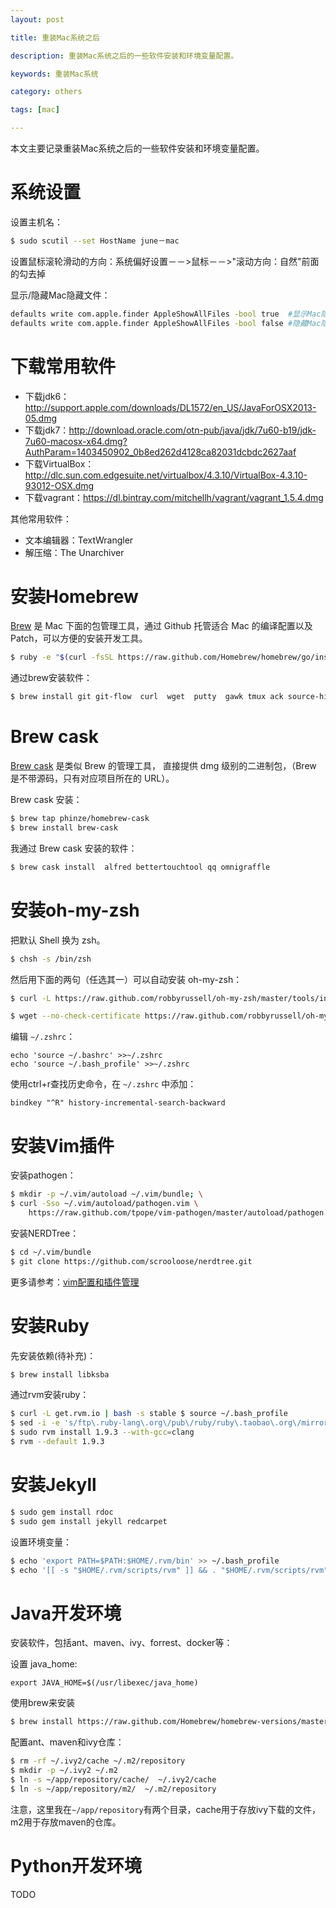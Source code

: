 ```yaml
---
layout: post

title: 重装Mac系统之后

description: 重装Mac系统之后的一些软件安装和环境变量配置。

keywords: 重装Mac系统

category: others

tags: [mac]

---
```



本文主要记录重装Mac系统之后的一些软件安装和环境变量配置。


# 系统设置

设置主机名：

```bash
$ sudo scutil --set HostName june－mac
```

设置鼠标滚轮滑动的方向：系统偏好设置－－>鼠标－－>"滚动方向：自然"前面的勾去掉

显示/隐藏Mac隐藏文件：

```bash
defaults write com.apple.finder AppleShowAllFiles -bool true  #显示Mac隐藏文件的命令
defaults write com.apple.finder AppleShowAllFiles -bool false #隐藏Mac隐藏文件的命令
```

# 下载常用软件

- 下载jdk6：<http://support.apple.com/downloads/DL1572/en_US/JavaForOSX2013-05.dmg>
- 下载jdk7：<http://download.oracle.com/otn-pub/java/jdk/7u60-b19/jdk-7u60-macosx-x64.dmg?AuthParam=1403450902_0b8ed262d4128ca82031dcbdc2627aaf>
- 下载VirtualBox：<http://dlc.sun.com.edgesuite.net/virtualbox/4.3.10/VirtualBox-4.3.10-93012-OSX.dmg>
- 下载vagrant：<https://dl.bintray.com/mitchellh/vagrant/vagrant_1.5.4.dmg>

其他常用软件：

- 文本编辑器：TextWrangler
- 解压缩：The Unarchiver

# 安装Homebrew

[Brew](http://brew.sh/) 是 Mac 下面的包管理工具，通过 Github 托管适合 Mac 的编译配置以及 Patch，可以方便的安装开发工具。

```bash
$ ruby -e "$(curl -fsSL https://raw.github.com/Homebrew/homebrew/go/install)"
```

通过brew安装软件：

```bash
$ brew install git git-flow  curl  wget  putty  gawk tmux ack source-highlight aria2 dos2unix nmap iotop htop  ctags readline
```

# Brew cask

[Brew cask](https://github.com/phinze/homebrew-cask) 是类似 Brew 的管理工具， 直接提供 dmg 级别的二进制包，（Brew 是不带源码，只有对应项目所在的 URL）。

Brew cask 安装：

```bash
$ brew tap phinze/homebrew-cask
$ brew install brew-cask
```

我通过 Brew cask 安装的软件：

```bash
$ brew cask install  alfred bettertouchtool qq omnigraffle
```

# 安装oh-my-zsh

把默认 Shell 换为 zsh。

```bash
$ chsh -s /bin/zsh
```

然后用下面的两句（任选其一）可以自动安装 oh-my-zsh：

```bash
$ curl -L https://raw.github.com/robbyrussell/oh-my-zsh/master/tools/install.sh | sh
```

```bash
$ wget --no-check-certificate https://raw.github.com/robbyrussell/oh-my-zsh/master/tools/install.sh -O - | sh
```

编辑 `~/.zshrc`：

```
echo 'source ~/.bashrc' >>~/.zshrc
echo 'source ~/.bash_profile' >>~/.zshrc
```

使用ctrl+r查找历史命令，在 `~/.zshrc` 中添加：

```
bindkey "^R" history-incremental-search-backward
```

# 安装Vim插件
安装pathogen：

```bash
$ mkdir -p ~/.vim/autoload ~/.vim/bundle; \
$ curl -Sso ~/.vim/autoload/pathogen.vim \
    https://raw.github.com/tpope/vim-pathogen/master/autoload/pathogen.vim
```

安装NERDTree：

```bash
$ cd ~/.vim/bundle
$ git clone https://github.com/scrooloose/nerdtree.git
```

更多请参考：[vim配置和插件管理](/2014/01/14/vim-config-and-plugins/)

# 安装Ruby

先安装依赖(待补充)：

```bash
$ brew install libksba
```
通过rvm安装ruby：

```bash
$ curl -L get.rvm.io | bash -s stable $ source ~/.bash_profile
$ sed -i -e 's/ftp\.ruby-lang\.org\/pub\/ruby/ruby\.taobao\.org\/mirrors\/ruby/g' ~/.rvm/config/db
$ sudo rvm install 1.9.3 --with-gcc=clang
$ rvm --default 1.9.3
```

# 安装Jekyll

```bash
$ sudo gem install rdoc
$ sudo gem install jekyll redcarpet
```

设置环境变量：

```bash
$ echo 'export PATH=$PATH:$HOME/.rvm/bin' >> ~/.bash_profile
$ echo '[[ -s "$HOME/.rvm/scripts/rvm" ]] && . "$HOME/.rvm/scripts/rvm"' >> ~/.bash_profile
```

# Java开发环境

安装软件，包括ant、maven、ivy、forrest、docker等：

设置 java_home:

```
export JAVA_HOME=$(/usr/libexec/java_home)
```

使用brew来安装

```bash
$ brew install https://raw.github.com/Homebrew/homebrew-versions/master/maven30.rb ant ivy apache-forrest docker 
```

配置ant、maven和ivy仓库：

```bash
$ rm -rf ~/.ivy2/cache ~/.m2/repository
$ mkdir -p ~/.ivy2 ~/.m2
$ ln -s ~/app/repository/cache/  ~/.ivy2/cache
$ ln -s ~/app/repository/m2/  ~/.m2/repository
```

注意，这里我在`~/app/repository`有两个目录，cache用于存放ivy下载的文件，m2用于存放maven的仓库。

# Python开发环境
TODO
